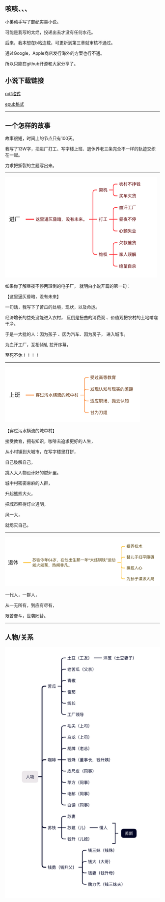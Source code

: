 ## 咳咳、、、

小弟动手写了部纪实类小说。

可能是我写的太烂，投递出去才没有任何水花。

后来，我本想在b站连载，可更新到第三章就审核不通过。

通过Google，Apple商店发行海外的方案也行不通。

所以只能在github开源和大家分享了。

## 小说下载链接

[pdf格式](https://github.com/Hezhong123/Everything-Without-End/raw/main/%E4%BC%A4%E4%BA%BA%E5%BF%83%E8%82%9D.pdf)

[epub格式](https://github.com/Hezhong123/Everything-Without-End/raw/main/%E4%BC%A4%E4%BA%BA%E5%BF%83%E8%82%9D.epub)

***

## 一个怎样的故事

故事很短，时间上的节点只有100天。

我写了13W字，把进厂打工、写字楼上班、退休养老三条完全不一样的轨迹交织在一起。

力求把撕裂的主题写出来。

***

![苦瓜](https://github.com/Hezhong123/Everything-Without-End/blob/main/kugua.png)

如果你了解昼夜不停两班倒的电子厂， 就明白小说开篇的第一句：

【这里逼仄昏暗，没有未来】

一句话，我写下了苦瓜的处境，现状，以及命运。

经济增长的益处没能进入农村， 反倒是扭曲的消费观 、价值观把农村的土地啃噬干净。

于是一大批的人：因为孩子 、因为汽车、因为房子， 进入城市。

为血汗工厂，互相倾轧 拉开序幕，

至死不休！！！！

*** 
![咖啡](https://github.com/Hezhong123/Everything-Without-End/blob/main/kafei.png)

【穿过污水横流的城中村】

接受教育，拥有知识，咖啡去追求更好的人生，

从小村镇到大城市，在写字楼里打拼，

自己肢解自己，

跳入大人物设计好的燃炉里。

城中村密密麻麻的人群，

升起熊熊大火，

把城市照得灯火通明，

风一大，

就熄灭自己。

***
![苏铁](https://github.com/Hezhong123/Everything-Without-End/blob/main/su.png)

一代人，一群人，

从一无所有，到应有尽有，

艰苦奋斗，世袭罔替。

*** 

## 人物/关系

![人物](https://github.com/Hezhong123/Everything-Without-End/blob/main/role.png)





















